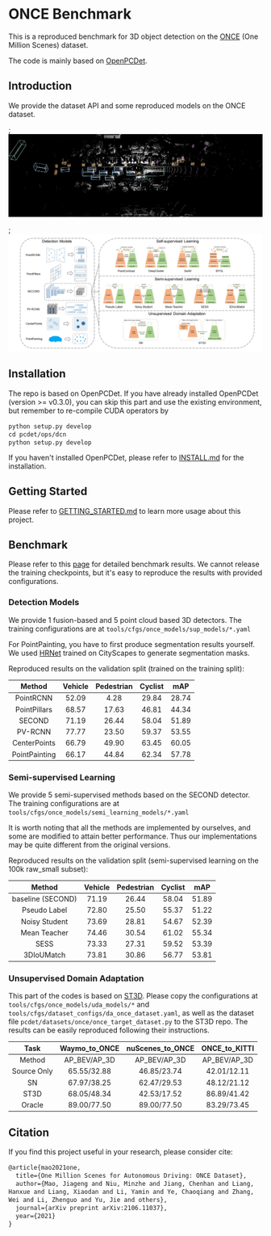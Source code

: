 # ONCE Benchmark

This is a reproduced benchmark for 3D object detection on the [ONCE](https://arxiv.org/abs/2106.11037) (One Million Scenes) dataset. 

The code is mainly based on [OpenPCDet](https://github.com/open-mmlab/OpenPCDet).

## Introduction
We provide the dataset API and some reproduced models on the ONCE dataset. 

; ![](docs/small_demo.gif)

; ![](docs/overview.jpg)

## Installation
The repo is based on OpenPCDet. If you have already installed OpenPCDet (version >= v0.3.0), you can skip this part and use the existing environment, but remember to re-compile CUDA operators by
```shell
python setup.py develop
cd pcdet/ops/dcn
python setup.py develop
```
If you haven't installed OpenPCDet, please refer to [INSTALL.md](docs/INSTALL.md) for the installation.

## Getting Started

Please refer to [GETTING_STARTED.md](docs/GETTING_STARTED.md) to learn more usage about this project.

## Benchmark

Please refer to this [page](https://once-for-auto-driving.github.io/benchmark.html#benchmark) for detailed benchmark results. We cannot release the training checkpoints, but it's easy to reproduce the results with provided configurations.

### Detection Models
We provide 1 fusion-based and 5 point cloud based 3D detectors. The training configurations are at `tools/cfgs/once_models/sup_models/*.yaml`

For PointPainting, you have to first produce segmentation results yourself. We used [HRNet](https://github.com/HRNet/HRNet-Semantic-Segmentation) trained on CityScapes to generate segmentation masks. 

Reproduced results on the validation split (trained on the training split):

| Method        | Vehicle | Pedestrian | Cyclist | mAP   |
| :-------------: | :-------: | :----------: | :-------: | :-----: |
| PointRCNN     | 52.09   | 4.28       | 29.84   | 28.74 |
| PointPillars  | 68.57   | 17.63      | 46.81   | 44.34 |
| SECOND        | 71.19   | 26.44      | 58.04   | 51.89 |
| PV-RCNN       | 77.77   | 23.50      | 59.37   | 53.55 |
| CenterPoints  | 66.79   | 49.90      | 63.45   | 60.05 |
| PointPainting | 66.17   | 44.84      | 62.34   | 57.78 |

### Semi-supervised Learning
We provide 5 semi-supervised methods based on the SECOND detector. The training configurations are at `tools/cfgs/once_models/semi_learning_models/*.yaml`

It is worth noting that all the methods are implemented by ourselves, and some are modified to attain better performance. Thus our implementations may be quite different from the original versions.

Reproduced results on the validation split (semi-supervised learning on the 100k raw_small subset):

| Method            | Vehicle | Pedestrian | Cyclist | mAP   |
| :-----------------: | :-------: | :----------: | :-------: | :-----: |
| baseline (SECOND) | 71.19   | 26.44      | 58.04   | 51.89 |
| Pseudo Label      | 72.80   | 25.50      | 55.37   | 51.22 |
| Noisy Student     | 73.69   | 28.81      | 54.67   | 52.39 |
| Mean Teacher      | 74.46   | 30.54      | 61.02   | 55.34 |
| SESS              | 73.33   | 27.31      | 59.52   | 53.39 |
| 3DIoUMatch        | 73.81   | 30.86      | 56.77   | 53.81 |

### Unsupervised Domain Adaptation

This part of the codes is based on [ST3D](https://github.com/CVMI-Lab/ST3D). Please copy the configurations at `tools/cfgs/once_models/uda_models/*` and `tools/cfgs/dataset_configs/da_once_dataset.yaml`, as well as the dataset file `pcdet/datasets/once/once_target_dataset.py` to the ST3D repo. The results can be easily reproduced following their instructions. 

| Task        | Waymo\_to\_ONCE | nuScenes\_to\_ONCE | ONCE\_to\_KITTI |
| :-----------: | :---------------: | :------------------: | :---------------: |
| Method      | AP\_BEV/AP\_3D  | AP\_BEV/AP\_3D     | AP\_BEV/AP\_3D  |
| Source Only | 65.55/32.88     | 46.85/23.74        | 42.01/12.11     |
| SN          | 67.97/38.25     | 62.47/29.53        | 48.12/21.12     |
| ST3D        | 68.05/48.34     | 42.53/17.52        | 86.89/41.42     |
| Oracle      | 89.00/77.50     | 89.00/77.50        | 83.29/73.45     |

## Citation 
If you find this project useful in your research, please consider cite:

```
@article{mao2021one,
  title={One Million Scenes for Autonomous Driving: ONCE Dataset},
  author={Mao, Jiageng and Niu, Minzhe and Jiang, Chenhan and Liang, Hanxue and Liang, Xiaodan and Li, Yamin and Ye, Chaoqiang and Zhang, Wei and Li, Zhenguo and Yu, Jie and others},
  journal={arXiv preprint arXiv:2106.11037},
  year={2021}
}
```

